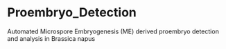 # Proembryo_Detection
Automated Microspore Embryogenesis (ME) derived proembryo detection and analysis in Brassica napus
